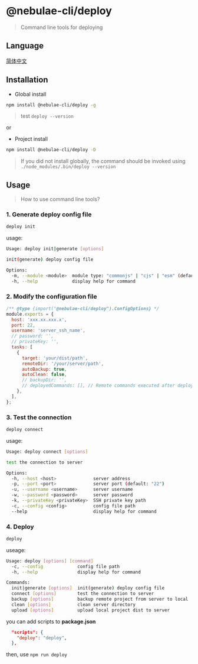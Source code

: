 # @nebulae-cli/deploy

> Command line tools for deploying

## Language

[简体中文](./docs/README.zh.md)

## Installation

- Global install

```bash
npm install @nebulae-cli/deploy -g
```

> test `deploy --version`

or

- Project install

```bash
npm install @nebulae-cli/deploy -D
```

> If you did not install globally, the command should be invoked using `./node_modules/.bin/deploy --version`

## Usage

> How to use command line tools?

### 1. Generate deploy config file

```bash
deploy init
```

usage:

```bash
Usage: deploy init|generate [options]

init(generate) deploy config file

Options:
  -m, --module <module>  module type: "commonjs" | "cjs" | "esm" (default: "cjs")
  -h, --help             display help for command
```

### 2. Modify the configuration file

```js
/** @type {import("@nebulae-cli/deploy").ConfigOptions} */
module.exports = {
  host: 'xxx.xx.xxx.x',
  port: 22,
  username: 'server_ssh_name',
  // password: '',
  // privateKey: '',
  tasks: [
    {
      target: 'your/dist/path',
      remoteDir: '/your/server/path',
      autoBackup: true,
      autoClean: false,
      // backupDir: '',
      // deployedCommands: [], // Remote commands executed after deployment, such as ['cd/var/applications', 'java - jar xxx. jar'], will use && to merge multiple commands
    },
  ],
};
```

### 3. Test the connection

```bash
deploy connect
```

usage:

```bash
Usage: deploy connect [options]

test the connection to server

Options:
  -h, --host <host>              server address
  -p, --port <port>              server port (default: "22")
  -u, --username <username>      server username
  -w, --password <password>      server password
  -k, --privateKey <privateKey>  SSH private key path
  -c, --config <config>          config file path
  --help                         display help for command
```

### 4. Deploy

```bash
deploy
```

useage:

```bash
Usage: deploy [options] [command]
  -c, --config             config file path
  -h, --help               display help for command

Commands:
  init|generate [options]  init(generate) deploy config file
  connect [options]        test the connection to server
  backup [options]         backup remote project from server to local
  clean [options]          clean server directory
  upload [options]         upload local project dist to server
```

you can add scripts to **package.json**

```json
  "scripts": {
    "deploy": "deploy",
  },
```

then, use `npm run deploy`
